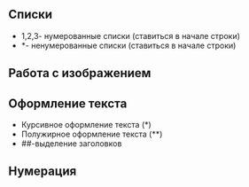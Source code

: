 ## Списки
* 1,2,3- нумерованные списки (ставиться в начале строки)
* *- ненумерованные списки (ставиться в начале строки)
## Работа с изображением

## Оформление текста
* Курсивное оформление текста (*) 
* Полужирное оформление текста (**) 
* ##-выделение заголовков
## Нумерация
